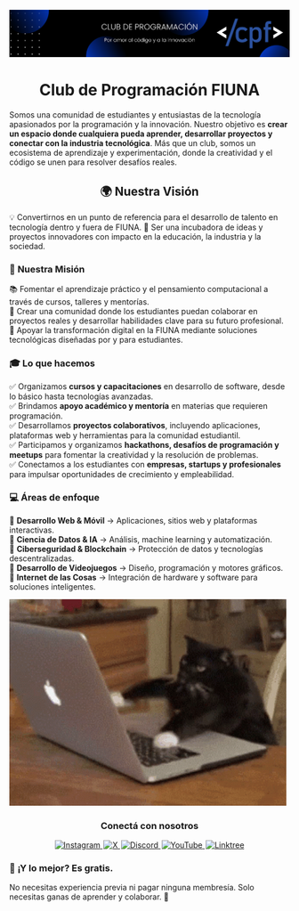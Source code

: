 ![Banner </cpf>](images/cpf_banner.png)

<div align="center">
  <h1>Club de Programación FIUNA</h1>
</div>

Somos una comunidad de estudiantes y entusiastas de la tecnología apasionados por la programación y la innovación. Nuestro objetivo es **crear un espacio donde cualquiera pueda aprender, desarrollar proyectos y conectar con la industria tecnológica**. Más que un club, somos un ecosistema de aprendizaje y experimentación, donde la creatividad y el código se unen para resolver desafíos reales.  

<div align="center">
  <h2>🌍 Nuestra Visión</h2>
</div>
💡 Convertirnos en un punto de referencia para el desarrollo de talento en tecnología dentro y fuera de FIUNA.  
🚀 Ser una incubadora de ideas y proyectos innovadores con impacto en la educación, la industria y la sociedad.  

### 🎯 **Nuestra Misión**  
📚 Fomentar el aprendizaje práctico y el pensamiento computacional a través de cursos, talleres y mentorías.  
🤝 Crear una comunidad donde los estudiantes puedan colaborar en proyectos reales y desarrollar habilidades clave para su futuro profesional.  
🌱 Apoyar la transformación digital en la FIUNA mediante soluciones tecnológicas diseñadas por y para estudiantes.  

### 🎓 **Lo que hacemos**  
✅ Organizamos **cursos y capacitaciones** en desarrollo de software, desde lo básico hasta tecnologías avanzadas.  
✅ Brindamos **apoyo académico y mentoría** en materias que requieren programación.  
✅ Desarrollamos **proyectos colaborativos**, incluyendo aplicaciones, plataformas web y herramientas para la comunidad estudiantil.  
✅ Participamos y organizamos **hackathons, desafíos de programación y meetups** para fomentar la creatividad y la resolución de problemas.  
✅ Conectamos a los estudiantes con **empresas, startups y profesionales** para impulsar oportunidades de crecimiento y empleabilidad.  

### 💻 **Áreas de enfoque**  
🔹 **Desarrollo Web & Móvil** → Aplicaciones, sitios web y plataformas interactivas.  
🔹 **Ciencia de Datos & IA** → Análisis, machine learning y automatización.  
🔹 **Ciberseguridad & Blockchain** → Protección de datos y tecnologías descentralizadas.  
🔹 **Desarrollo de Videojuegos** → Diseño, programación y motores gráficos.  
🔹 **Internet de las Cosas** → Integración de hardware y software para soluciones inteligentes.  

![Example GIF](images/cat_code.gif)

<div align="center">
  <h3>Conectá con nosotros</h3>

  <a href="https://instagram.com/cpfiuna" target="_blank" style="margin-right: 2px;">
    <img src="https://img.shields.io/badge/Instagram-cpf?style=plastic&logo=instagram&logoColor=%23fafafa&labelColor=%23FF0069&color=%23FF0069" alt="Instagram" />
  </a>
  <a href="https://x.com/cpfiuna" target="_blank" style="margin-right: 2px;">
    <img src="https://img.shields.io/badge/X-cpf?style=plastic&logo=x&logoColor=%23fafafa&labelColor=%23000000&color=%23000000" alt="X" />
  </a>
  <a href="https://discord.gg/UtRpKw2ay4" target="_blank" style="margin-right: 2px;">
    <img src="https://img.shields.io/badge/Discord-cpf?style=plastic&logo=discord&logoColor=%23fafafa&labelColor=%235865F2&color=%235865F2" alt="Discord" />
  </a>
  <a href="https://youtube.com/@cpfiuna" target="_blank" style="margin-right: 2px;">
    <img src="https://img.shields.io/badge/YouTube-cpf?style=plastic&logo=youtube&logoColor=%23fafafa&labelColor=%23FF0000&color=%23FF0000" alt="YouTube" />
  </a>
  <a href="https://linktr.ee/cpfiuna" target="_blank">
    <img src="https://img.shields.io/badge/Linktree-cpf?style=plastic&logo=linktree&logoColor=%23fafafa&labelColor=%2343E55E&color=%2343E55E" alt="Linktree" />
  </a>

</div>


### 📌 **¡Y lo mejor? Es gratis.**  
No necesitas experiencia previa ni pagar ninguna membresía. Solo necesitas ganas de aprender y colaborar. 🚀

